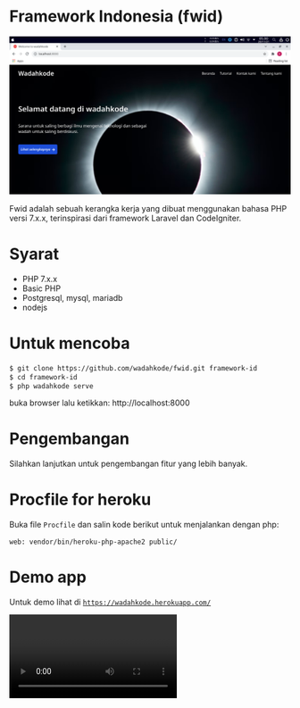 # Framework Indonesia (fwid)

![Screenshot](./screenshot.png)

Fwid adalah sebuah kerangka kerja yang dibuat menggunakan bahasa PHP versi 7.x.x, terinspirasi dari framework Laravel dan CodeIgniter.

# Syarat

- PHP 7.x.x
- Basic PHP
- Postgresql, mysql, mariadb
- nodejs

# Untuk mencoba

    $ git clone https://github.com/wadahkode/fwid.git framework-id
    $ cd framework-id
    $ php wadahkode serve

buka browser lalu ketikkan: http://localhost:8000

# Pengembangan

Silahkan lanjutkan untuk pengembangan fitur yang lebih banyak.

# Procfile for heroku

Buka file <code>Procfile</code> dan salin kode berikut untuk menjalankan dengan php:

```shell
web: vendor/bin/heroku-php-apache2 public/
```

# Demo app

Untuk demo lihat di <code>https://wadahkode.herokuapp.com/</code>

<video src="https://youtu.be/3ojQvC1cdGo" autoplay></video>
